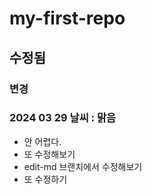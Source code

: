 # my-first-repo

## 수정됨

### 변경

### 2024 03 29 날씨 : 맑음

- 안 어렵다.
- 또 수정해보기
- edit-md 브랜치에서 수정해보기
- 또 수정하기
